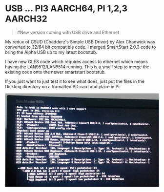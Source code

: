 
# USB ... PI3 AARCH64, PI 1,2,3 AARCH32
>#New version coming with USB drive and Ethernet
>
My redux of CSUD (Chadderz's Simple USB Driver) by Alex Chadwick was converted to 32/64 bit compatible code. I merged SmartStart 2.0.3 code to bring the Alpha USB up to my latest bootstub.

I have new GLES code which requires access to ethernet which means having the LAN9512/LAN9514 running. This is a small step to merge the existing code onto the newer smartstart bootstub. 

If you just want to just test it to see what does, just put the files in the DiskImg directory on a formatted SD card and place in Pi.
>
![](https://github.com/LdB-ECM/Docs_and_Images/blob/master/Images/USB64_alpha.jpg)
